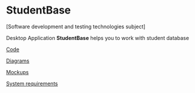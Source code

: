 # StudentBase


[Software development and testing technologies subject]

Desktop Application **StudentBase** helps you to work with student database

[Code](https://techrocks.ru/wp-content/uploads/2020/03/computer-technology-gadget-black-signage-code-641280-pxhere.com-min-1024x576.jpg)

[Diagrams](https://github.com/GoRunMaxim/StudentBase/blob/main/Documents/Diagrams/diagramList.md)

[Mockups](https://github.com/GoRunMaxim/StudentBase/blob/main/Documents/Mockups/mockups.md)

[System requirements](https://github.com/GoRunMaxim/StudentBase/blob/main/Documents/Requirements/SRS.md)
